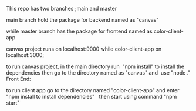 This repo has two branches ;main and master

main branch hold the package for backend named as "canvas"

while master branch has the package for frontend named as color-client-app

canvas project runs on localhost:9000 while color-client-app on localhost:3000;

to run canvas project, in the main directory run  "npm install" to install the dependencies then go to the directory named as "canvas" and  use "node ."
Front End:

to run client app go to the directory named "color-client-app" and enter "npm install to install dependencies"  
then start using command "npm start"
